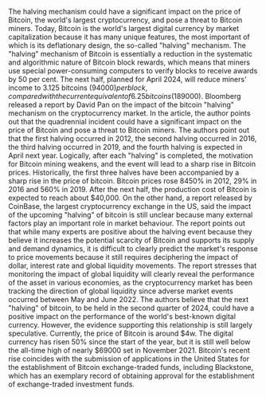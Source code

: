 The halving mechanism could have a significant impact on the price of Bitcoin, the world's largest cryptocurrency, and pose a threat to Bitcoin miners.
Today, Bitcoin is the world's largest digital currency by market capitalization because it has many unique features, the most important of which is its deflationary design, the so-called "halving" mechanism.
The "halving" mechanism of Bitcoin is essentially a reduction in the systematic and algorithmic nature of Bitcoin block rewards, which means that miners use special power-consuming computers to verify blocks to receive awards by 50 per cent.
The next half, planned for April 2024, will reduce miners' income to 3.125 bitcoins ($94000) per block, compared with the current equivalent of 6.25 bitcoins ($189000).
Bloomberg released a report by David Pan on the impact of the bitcoin "halving" mechanism on the cryptocurrency market. In the article, the author points out that the quadrennial incident could have a significant impact on the price of Bitcoin and pose a threat to Bitcoin miners.
The authors point out that the first halving occurred in 2012, the second halving occurred in 2016, the third halving occurred in 2019, and the fourth halving is expected in April next year.
Logically, after each "halving" is completed, the motivation for Bitcoin mining weakens, and the event will lead to a sharp rise in Bitcoin prices.
Historically, the first three halves have been accompanied by a sharp rise in the price of bitcoin. Bitcoin prices rose 8450% in 2012, 29% in 2016 and 560% in 2019. After the next half, the production cost of Bitcoin is expected to reach about $40,000.
On the other hand, a report released by CoinBase, the largest cryptocurrency exchange in the US, said the impact of the upcoming "halving" of bitcoin is still unclear because many external factors play an important role in market behaviour.
The report points out that while many experts are positive about the halving event because they believe it increases the potential scarcity of Bitcoin and supports its supply and demand dynamics, it is difficult to clearly predict the market's response to price movements because it still requires deciphering the impact of dollar, interest rate and global liquidity movements.
The report stresses that monitoring the impact of global liquidity will clearly reveal the performance of the asset in various economies, as the cryptocurrency market has been tracking the direction of global liquidity since adverse market events occurred between May and June 2022.
The authors believe that the next "halving" of bitcoin, to be held in the second quarter of 2024, could have a positive impact on the performance of the world's best-known digital currency. However, the evidence supporting this relationship is still largely speculative.
Currently, the price of Bitcoin is around $4w. The digital currency has risen 50% since the start of the year, but it is still well below the all-time high of nearly $69000 set in November 2021.
Bitcoin's recent rise coincides with the submission of applications in the United States for the establishment of Bitcoin exchange-traded funds, including Blackstone, which has an exemplary record of obtaining approval for the establishment of exchange-traded investment funds.